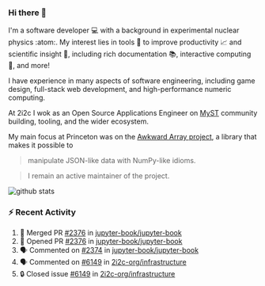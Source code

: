 ### Hi there 👋 

I'm a software developer 💻 with a background in experimental nuclear physics :atom:. My interest lies in tools :wrench: to improve productivity :chart_with_upwards_trend: and scientific insight :telescope:, including rich documentation 📚, interactive computing 🧮, and more! 

I have experience in many aspects of software engineering, including game design, full-stack web development, and high-performance numeric computing. 

At 2i2c I wok as an Open Source Applications Engineer on [MyST](https://github.com/jupyter-book/mystmd) community building, tooling, and the wider ecosystem. 

My main focus at Princeton was on the [Awkward Array project](awkward-array.org/), a library that makes it possible to 
> manipulate JSON-like data with NumPy-like idioms.

> I remain an active maintainer of the project. 

![github stats](https://github-readme-stats.vercel.app/api?username=agoose77&show_icons=true&hide_rank=true&hide_title=true&bg_color=30,e76445,904e95&text_color=efe3ec&icon_color=efe3ec)
<!--
**agoose77/agoose77** is a ✨ _special_ ✨ repository because its `README.md` (this file) appears on your GitHub profile.

Here are some ideas to get you started:

- 🔭 I’m currently working on ...
- 🌱 I’m currently learning ...
- 👯 I’m looking to collaborate on ...
- 🤔 I’m looking for help with ...
- 💬 Ask me about ...
- 📫 How to reach me: ...
- 😄 Pronouns: ...
- ⚡ Fun fact: ...
-->

### :zap: Recent Activity

<!--START_SECTION:activity-->
1. 🎉 Merged PR [#2376](https://github.com/jupyter-book/jupyter-book/pull/2376) in [jupyter-book/jupyter-book](https://github.com/jupyter-book/jupyter-book)
2. 💪 Opened PR [#2376](https://github.com/jupyter-book/jupyter-book/pull/2376) in [jupyter-book/jupyter-book](https://github.com/jupyter-book/jupyter-book)
3. 🗣 Commented on [#2374](https://github.com/jupyter-book/jupyter-book/pull/2374#issuecomment-3042307258) in [jupyter-book/jupyter-book](https://github.com/jupyter-book/jupyter-book)
4. 🗣 Commented on [#6149](https://github.com/2i2c-org/infrastructure/issues/6149#issuecomment-3037241565) in [2i2c-org/infrastructure](https://github.com/2i2c-org/infrastructure)
5. 🔒 Closed issue [#6149](https://github.com/2i2c-org/infrastructure/issues/6149) in [2i2c-org/infrastructure](https://github.com/2i2c-org/infrastructure)
<!--END_SECTION:activity-->
